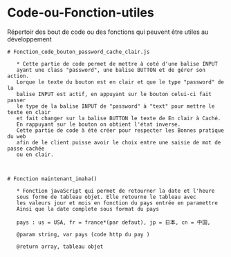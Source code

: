 # Code-ou-Fonction-utiles
Répertoir des bout de code ou des fonctions qui peuvent être utiles au développement


    # Fonction_code_bouton_password_cache_clair.js 

       * Cette partie de code permet de mettre à coté d'une balise INPUT 
       ayant une class "password", une balise BUTTON et de gérer son action.
       Lorque le texte du bouton est en clair et que le type "password" de la 
       balise INPUT est actif, en appuyant sur le bouton celui-ci fait passer
       le type de la balise INPUT de "password" à "text" pour mettre le texte en clair
       et fait changer sur la balise BUTTON le texte de En clair à Caché.
       En rappuyant sur le bouton on obtient l'état inverse.
       Cette partie de code à été créer pour respecter les Bonnes pratique du web 
       afin de le client puisse avoir le choix entre une saisie de mot de passe cachée
       ou en clair.

 
 
    # Fonction maintenant_imaha()
 
       * Fonction javaScript qui permet de retourner la date et l'heure
       sous forme de tableau objet. Elle retourne le tableau avec 
       les valeurs jour et mois en fonction du pays entrée en paramettre
       Ainsi que la date complete sous format du pays

       pays : us = USA, fr = france*(par defaut), jp = 日本, cn = 中国,   

       @param string, var pays (code http du pay )

       @return array, tableau objet 
